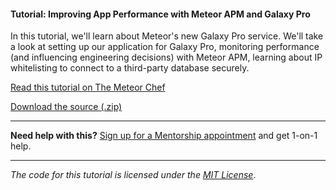 #### Tutorial: Improving App Performance with Meteor APM and Galaxy Pro

In this tutorial, we'll learn about Meteor's new Galaxy Pro service. We'll take a look at setting up our application for Galaxy Pro, monitoring performance (and influencing engineering decisions) with Meteor APM, learning about IP whitelisting to connect to a third-party database securely.

[Read this tutorial on The Meteor Chef](https://themeteorchef.com/tutorials/meteor-apm-galaxy-pro)  

[Download the source (.zip)](https://github.com/themeteorchef/enhanced-deployments-with-galaxy-pro/archive/master.zip)

---

**Need help with this?** [Sign up for a Mentorship appointment](https://themeteorchef.com/mentorship?readme=meteor-apm-galaxy-pro) and get 1-on-1 help.

---

_The code for this tutorial is licensed under the [MIT License](http://opensource.org/licenses/MIT)_.
